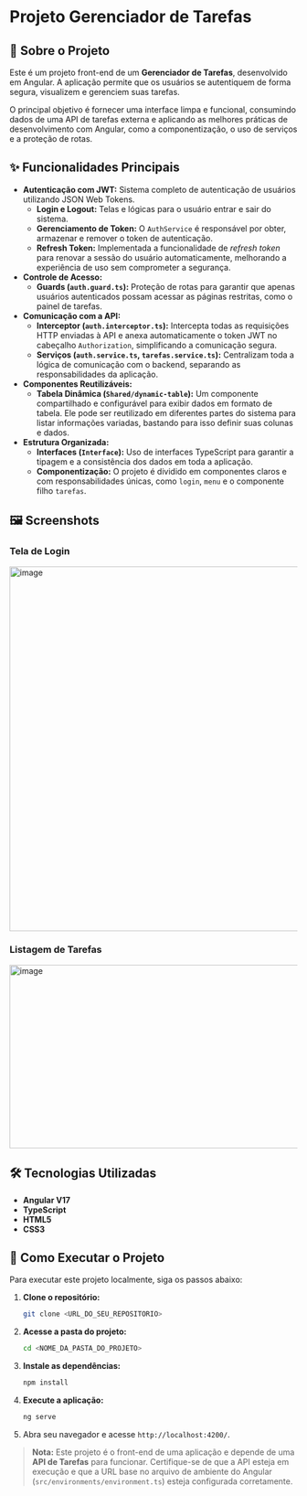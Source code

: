 # Projeto Gerenciador de Tarefas

## 📖 Sobre o Projeto

Este é um projeto front-end de um **Gerenciador de Tarefas**, desenvolvido em Angular. A aplicação permite que os usuários se autentiquem de forma segura, visualizem e gerenciem suas tarefas.

O principal objetivo é fornecer uma interface limpa e funcional, consumindo dados de uma API de tarefas externa e aplicando as melhores práticas de desenvolvimento com Angular, como a componentização, o uso de serviços e a proteção de rotas.


## ✨ Funcionalidades Principais

* **Autenticação com JWT:** Sistema completo de autenticação de usuários utilizando JSON Web Tokens.
    * **Login e Logout:** Telas e lógicas para o usuário entrar e sair do sistema.
    * **Gerenciamento de Token:** O `AuthService` é responsável por obter, armazenar e remover o token de autenticação.
    * **Refresh Token:** Implementada a funcionalidade de *refresh token* para renovar a sessão do usuário automaticamente, melhorando a experiência de uso sem comprometer a segurança.
* **Controle de Acesso:**
    * **Guards (`auth.guard.ts`):** Proteção de rotas para garantir que apenas usuários autenticados possam acessar as páginas restritas, como o painel de tarefas.
* **Comunicação com a API:**
    * **Interceptor (`auth.interceptor.ts`):** Intercepta todas as requisições HTTP enviadas à API e anexa automaticamente o token JWT no cabeçalho `Authorization`, simplificando a comunicação segura.
    * **Serviços (`auth.service.ts`, `tarefas.service.ts`):** Centralizam toda a lógica de comunicação com o backend, separando as responsabilidades da aplicação.
* **Componentes Reutilizáveis:**
    * **Tabela Dinâmica (`Shared/dynamic-table`):** Um componente compartilhado e configurável para exibir dados em formato de tabela. Ele pode ser reutilizado em diferentes partes do sistema para listar informações variadas, bastando para isso definir suas colunas e dados.
* **Estrutura Organizada:**
    * **Interfaces (`Interface`):** Uso de interfaces TypeScript para garantir a tipagem e a consistência dos dados em toda a aplicação.
    * **Componentização:** O projeto é dividido em componentes claros e com responsabilidades únicas, como `login`, `menu` e o componente filho `tarefas`.


## 🖼️ Screenshots

### Tela de Login
<img width="1323" height="638" alt="image" src="https://github.com/user-attachments/assets/0d811bcf-b407-46ee-a894-15f70b218748" />

### Listagem de Tarefas
<img width="1365" height="321" alt="image" src="https://github.com/user-attachments/assets/b4e4cbc6-6d38-4f84-b2d4-1658dcbd1e4e" />

## 🛠️ Tecnologias Utilizadas

* **Angular V17**
* **TypeScript**
* **HTML5**
* **CSS3**

## 🚀 Como Executar o Projeto

Para executar este projeto localmente, siga os passos abaixo:

1.  **Clone o repositório:**
    ```bash
    git clone <URL_DO_SEU_REPOSITORIO>
    ```

2.  **Acesse a pasta do projeto:**
    ```bash
    cd <NOME_DA_PASTA_DO_PROJETO>
    ```

3.  **Instale as dependências:**
    ```bash
    npm install
    ```

4.  **Execute a aplicação:**
    ```bash
    ng serve
    ```

5.  Abra seu navegador e acesse `http://localhost:4200/`.

> **Nota:** Este projeto é o front-end de uma aplicação e depende de uma **API de Tarefas** para funcionar. Certifique-se de que a API esteja em execução e que a URL base no arquivo de ambiente do Angular (`src/environments/environment.ts`) esteja configurada corretamente.
